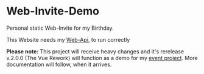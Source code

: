 # Web-Invite-Demo
Personal static Web-Invite for my Birthday.

This Website needs my [Web-Api](https://github.com/EliasSchaut/Web-Api), to run correctly

**Please note:**
This project will receive heavy changes and it's rerelease v.2.0.0 (The Vue Rework) will function as a demo for my [event project](https://github.com/EliasSchaut/untitled-event-invite). More documentation will follow, when it arrives.
